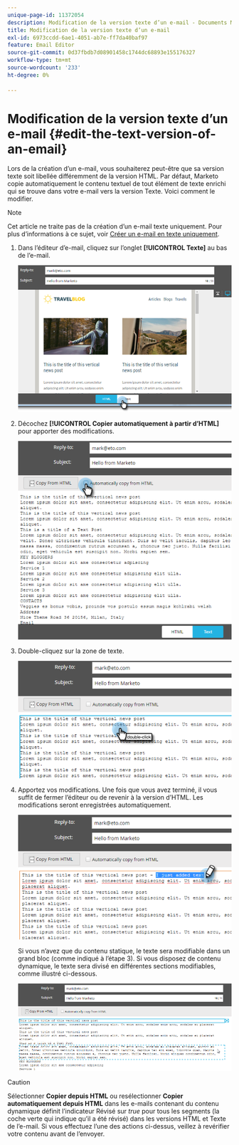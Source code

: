 ```yaml
---
unique-page-id: 11372054
description: Modification de la version texte d’un e-mail - Documents Marketo - Documentation du produit
title: Modification de la version texte d’un e-mail
exl-id: 6973ccdd-6ae1-4051-ab7e-ff7da40baf97
feature: Email Editor
source-git-commit: 0d37fbdb7d08901458c1744dc68893e155176327
workflow-type: tm+mt
source-wordcount: '233'
ht-degree: 0%

---
```


# Modification de la version texte d’un e-mail {#edit-the-text-version-of-an-email}

Lors de la création d’un e-mail, vous souhaiterez peut-être que sa version texte soit libellée différemment de la version HTML. Par défaut, Marketo copie automatiquement le contenu textuel de tout élément de texte enrichi qui se trouve dans votre e-mail vers la version Texte. Voici comment le modifier.

>[!NOTE]
>
>Cet article ne traite pas de la création d’un e-mail texte uniquement. Pour plus d’informations à ce sujet, voir [Créer un e-mail en texte uniquement](/help/marketo/product-docs/email-marketing/general/creating-an-email/create-a-text-only-email.md).

1. Dans l’éditeur d’e-mail, cliquez sur l’onglet **[!UICONTROL Texte]** au bas de l’e-mail.

   ![](assets/one-5.png)

1. Décochez **[!UICONTROL Copier automatiquement à partir d’HTML]** pour apporter des modifications.

   ![](assets/two-5.png)

1. Double-cliquez sur la zone de texte.

   ![](assets/three-4.png)

1. Apportez vos modifications. Une fois que vous avez terminé, il vous suffit de fermer l’éditeur ou de revenir à la version d’HTML. Les modifications seront enregistrées automatiquement.

   ![](assets/four-4.png)

   Si vous n’avez que du contenu statique, le texte sera modifiable dans un grand bloc (comme indiqué à l’étape 3). Si vous disposez de contenu dynamique, le texte sera divisé en différentes sections modifiables, comme illustré ci-dessous.

   ![](assets/five-3.png)

>[!CAUTION]
>
>Sélectionner **Copier depuis HTML** ou resélectionner **Copier automatiquement depuis HTML** dans les e-mails contenant du contenu dynamique définit l’indicateur Révisé sur _true_ pour tous les segments (la coche verte qui indique qu’il a été révisé) dans les versions HTML et Texte de l’e-mail. Si vous effectuez l’une des actions ci-dessus, veillez à revérifier votre contenu avant de l’envoyer.
